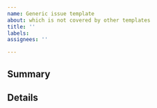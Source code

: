 ```yaml
---
name: Generic issue template
about: which is not covered by other templates
title: ''
labels: 
assignees: ''

---
```


## Summary

<!-- Short description of the issue. -->

## Details

<!-- Whatever you want to share -->
